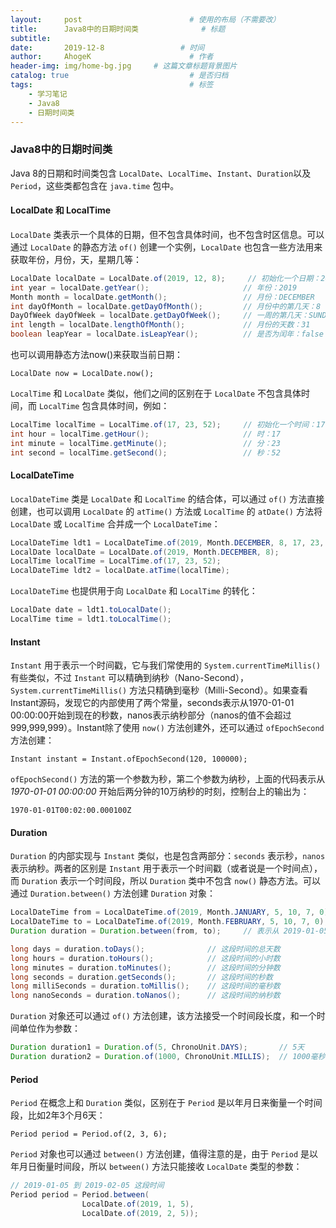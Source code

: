 ```yaml
---
layout:     post                        # 使用的布局（不需要改）
title:      Java8中的日期时间类              # 标题
subtitle:   
date:       2019-12-8                 # 时间
author:     AhogeK                      # 作者
header-img: img/home-bg.jpg     # 这篇文章标题背景图片
catalog: true                           # 是否归档
tags:                                   # 标签
    - 学习笔记
    - Java8
    - 日期时间类
---
```

### Java8中的日期时间类

Java 8的日期和时间类包含 ``LocalDate``、``LocalTime``、``Instant``、``Duration``以及 ``Period``，这些类都包含在 ``java.time`` 包中。

#### LocalDate 和 LocalTime

``LocalDate`` 类表示一个具体的日期，但不包含具体时间，也不包含时区信息。可以通过 ``LocalDate`` 的静态方法 ``of()`` 创建一个实例，``LocalDate`` 也包含一些方法用来获取年份，月份，天，星期几等：

```java
LocalDate localDate = LocalDate.of(2019, 12, 8);     // 初始化一个日期：2019-12-08
int year = localDate.getYear();                     // 年份：2019
Month month = localDate.getMonth();                 // 月份：DECEMBER
int dayOfMonth = localDate.getDayOfMonth();         // 月份中的第几天：8
DayOfWeek dayOfWeek = localDate.getDayOfWeek();     // 一周的第几天：SUNDAY
int length = localDate.lengthOfMonth();             // 月份的天数：31
boolean leapYear = localDate.isLeapYear();          // 是否为闰年：false
```

也可以调用静态方法now()来获取当前日期：

``LocalDate now = LocalDate.now();``

``LocalTime`` 和 ``LocalDate`` 类似，他们之间的区别在于 ``LocalDate`` 不包含具体时间，而 ``LocalTime`` 包含具体时间，例如：

```java
LocalTime localTime = LocalTime.of(17, 23, 52);     // 初始化一个时间：17:23:52
int hour = localTime.getHour();                     // 时：17
int minute = localTime.getMinute();                 // 分：23
int second = localTime.getSecond();                 // 秒：52
```

#### LocalDateTime

``LocalDateTime`` 类是 ``LocalDate`` 和 ``LocalTime`` 的结合体，可以通过 ``of()`` 方法直接创建，也可以调用 ``LocalDate`` 的 ``atTime()`` 方法或 ``LocalTime`` 的 ``atDate()`` 方法将 ``LocalDate`` 或 ``LocalTime`` 合并成一个 ``LocalDateTime``： 

```java
LocalDateTime ldt1 = LocalDateTime.of(2019, Month.DECEMBER, 8, 17, 23, 52);
LocalDate localDate = LocalDate.of(2019, Month.DECEMBER, 8);
LocalTime localTime = LocalTime.of(17, 23, 52);
LocalDateTime ldt2 = localDate.atTime(localTime);
```

``LocalDateTime`` 也提供用于向 ``LocalDate`` 和 ``LocalTime`` 的转化：

```java
LocalDate date = ldt1.toLocalDate();
LocalTime time = ldt1.toLocalTime();
```

#### Instant

``Instant`` 用于表示一个时间戳，它与我们常使用的 ``System.currentTimeMillis()`` 有些类似，不过 ``Instant`` 可以精确到纳秒（Nano-Second），``System.currentTimeMillis()`` 方法只精确到毫秒（Milli-Second）。如果查看Instant源码，发现它的内部使用了两个常量，seconds表示从1970-01-01 00:00:00开始到现在的秒数，nanos表示纳秒部分（nanos的值不会超过999,999,999）。Instant除了使用 ``now()`` 方法创建外，还可以通过 ``ofEpochSecond`` 方法创建：

``Instant instant = Instant.ofEpochSecond(120, 100000);``

``ofEpochSecond()`` 方法的第一个参数为秒，第二个参数为纳秒，上面的代码表示从*1970-01-01 00:00:00* 开始后两分钟的10万纳秒的时刻，控制台上的输出为：

``1970-01-01T00:02:00.000100Z``

#### Duration

``Duration`` 的内部实现与 ``Instant`` 类似，也是包含两部分：``seconds`` 表示秒，``nanos``表示纳秒。两者的区别是 ``Instant`` 用于表示一个时间戳（或者说是一个时间点），而 ``Duration`` 表示一个时间段，所以 ``Duration`` 类中不包含 ``now()`` 静态方法。可以通过 ``Duration.between()`` 方法创建 ``Duration`` 对象：

```java
LocalDateTime from = LocalDateTime.of(2019, Month.JANUARY, 5, 10, 7, 0);    // 2019-01-05 10:07:00
LocalDateTime to = LocalDateTime.of(2019, Month.FEBRUARY, 5, 10, 7, 0);     // 2019-02-05 10:07:00
Duration duration = Duration.between(from, to);     // 表示从 2019-01-05 10:07:00 到 2019-02-05 10:07:00 10:07:00 这段时间

long days = duration.toDays();              // 这段时间的总天数
long hours = duration.toHours();            // 这段时间的小时数
long minutes = duration.toMinutes();        // 这段时间的分钟数
long seconds = duration.getSeconds();       // 这段时间的秒数
long milliSeconds = duration.toMillis();    // 这段时间的毫秒数
long nanoSeconds = duration.toNanos();      // 这段时间的纳秒数
```

``Duration`` 对象还可以通过 ``of()`` 方法创建，该方法接受一个时间段长度，和一个时间单位作为参数：

```java
Duration duration1 = Duration.of(5, ChronoUnit.DAYS);       // 5天
Duration duration2 = Duration.of(1000, ChronoUnit.MILLIS);  // 1000毫秒
```

#### Period

``Period`` 在概念上和 ``Duration`` 类似，区别在于 ``Period`` 是以年月日来衡量一个时间段，比如2年3个月6天：

``Period period = Period.of(2, 3, 6);``

``Period`` 对象也可以通过 ``between()`` 方法创建，值得注意的是，由于 ``Period`` 是以年月日衡量时间段，所以 ``between()`` 方法只能接收 ``LocalDate`` 类型的参数：

```java
// 2019-01-05 到 2019-02-05 这段时间
Period period = Period.between(
                LocalDate.of(2019, 1, 5),
                LocalDate.of(2019, 2, 5));

```